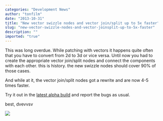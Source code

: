 ```yaml
---
categories: "Development News"
author: "tonfilm"
date: "2013-10-31"
title: "New vector swizzle nodes and vector join/split up to 5x faster"
slug: "new-vector-swizzle-nodes-and-vector-joinsplit-up-to-5x-faster"
description: ""
imported: "true"
---
```



This was long overdue. While patching with vectors it happens quite often that you have to convert from 2d to 3d or vice versa. Until now you had to create the appropriate vector join/split nodes and connect the components with each other. this is history. the new swizzle nodes should cover 90% of those cases.

And while at it, the vector join/split nodes got a rewrite and are now 4-5 times faster. 

Try it out in the [latest alpha build](https://vvvv.org/downloads/previews) and report the bugs as usual.

best,
dvevvsv

![](xy%20(2d)%20help_20_r.png) 
